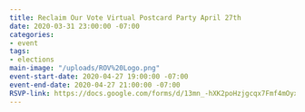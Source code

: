 ```yaml
---
title: Reclaim Our Vote Virtual Postcard Party April 27th
date: 2020-03-31 23:00:00 -07:00
categories:
- event
tags:
- elections
main-image: "/uploads/ROV%20Logo.png"
event-start-date: 2020-04-27 19:00:00 -07:00
event-end-date: 2020-04-27 21:00:00 -07:00
RSVP-link: https://docs.google.com/forms/d/13mn_-hXK2poHzjgcqx7Fmf4mOyxPs_TRUPCdkXINaMA/edit
---
```


